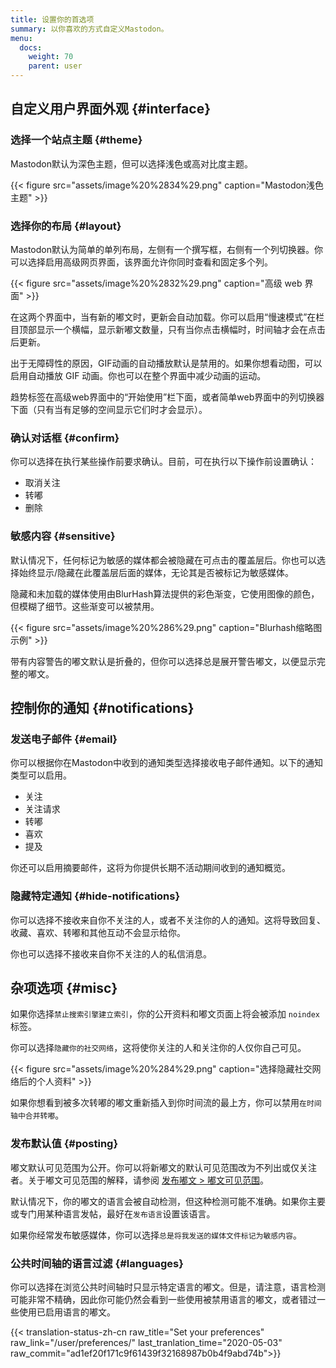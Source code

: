 ```yaml
---
title: 设置你的首选项
summary: 以你喜欢的方式自定义Mastodon。
menu:
  docs:
    weight: 70
    parent: user
---
```


## 自定义用户界面外观 {#interface}

### 选择一个站点主题 {#theme}

Mastodon默认为深色主题，但可以选择浅色或高对比度主题。

{{< figure src="assets/image%20%2834%29.png" caption="Mastodon浅色主题" >}}

### 选择你的布局 {#layout}

Mastodon默认为简单的单列布局，左侧有一个撰写框，右侧有一个列切换器。你可以选择启用高级网页界面，该界面允许你同时查看和固定多个列。

{{< figure src="assets/image%20%2832%29.png" caption="高级 web 界面" >}}

在这两个界面中，当有新的嘟文时，更新会自动加载。你可以启用“慢速模式”在栏目顶部显示一个横幅，显示新嘟文数量，只有当你点击横幅时，时间轴才会在点击后更新。

出于无障碍性的原因，GIF动画的自动播放默认是禁用的。如果你想看动图，可以启用自动播放 GIF 动画。你也可以在整个界面中减少动画的运动。

趋势标签在高级web界面中的“开始使用”栏下面，或者简单web界面中的列切换器下面（只有当有足够的空间显示它们时才会显示）。

### 确认对话框 {#confirm}

你可以选择在执行某些操作前要求确认。目前，可在执行以下操作前设置确认：

* 取消关注
* 转嘟
* 删除

### 敏感内容 {#sensitive}

默认情况下，任何标记为敏感的媒体都会被隐藏在可点击的覆盖层后。你也可以选择始终显示/隐藏在此覆盖层后面的媒体，无论其是否被标记为敏感媒体。

隐藏和未加载的媒体使用由BlurHash算法提供的彩色渐变，它使用图像的颜色，但模糊了细节。这些渐变可以被禁用。

{{< figure src="assets/image%20%286%29.png" caption="Blurhash缩略图示例" >}}

带有内容警告的嘟文默认是折叠的，但你可以选择总是展开警告嘟文，以便显示完整的嘟文。

## 控制你的通知 {#notifications}

### 发送电子邮件 {#email}

你可以根据你在Mastodon中收到的通知类型选择接收电子邮件通知。以下的通知类型可以启用。

* 关注
* 关注请求
* 转嘟
* 喜欢
* 提及

你还可以启用摘要邮件，这将为你提供长期不活动期间收到的通知概览。

### 隐藏特定通知 {#hide-notifications}

你可以选择不接收来自你不关注的人，或者不关注你的人的通知。这将导致回复、收藏、喜欢、转嘟和其他互动不会显示给你。

你也可以选择不接收来自你不关注的人的私信消息。

## 杂项选项 {#misc}

如果你选择`禁止搜索引擎建立索引`，你的公开资料和嘟文页面上将会被添加 `noindex` 标签。

你可以选择`隐藏你的社交网络`，这将使你关注的人和关注你的人仅你自己可见。

{{< figure src="assets/image%20%284%29.png" caption="选择隐藏社交网络后的个人资料" >}}

如果你想看到被多次转嘟的嘟文重新插入到你时间流的最上方，你可以禁用`在时间轴中合并转嘟`。

### 发布默认值 {#posting}

嘟文默认可见范围为公开。你可以将新嘟文的默认可见范围改为不列出或仅关注者。关于嘟文可见范围的解释，请参阅 [发布嘟文 &gt; 嘟文可见范围](../posting#privacy)。

默认情况下，你的嘟文的语言会被自动检测，但这种检测可能不准确。如果你主要或专门用某种语言发帖，最好在`发布语言`设置该语言。

如果你经常发布敏感媒体，你可以选择`总是将我发送的媒体文件标记为敏感内容`。

### 公共时间轴的语言过滤 {#languages}

你可以选择在浏览公共时间轴时只显示特定语言的嘟文。但是，请注意，语言检测可能非常不精确，因此你可能仍然会看到一些使用被禁用语言的嘟文，或者错过一些使用已启用语言的嘟文。

{{< translation-status-zh-cn raw_title="Set your preferences" raw_link="/user/preferences/" last_tranlation_time="2020-05-03" raw_commit="ad1ef20f171c9f61439f32168987b0b4f9abd74b">}}
